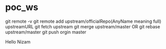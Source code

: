 # poc_ws


git remote -v
git remote add upstream/officialRepo(AnyName meaning full) upstreamURL
git fetch upstream
git merge upstream/master   OR git rebase upstream/master
git push orgin master


Hello Nizam
